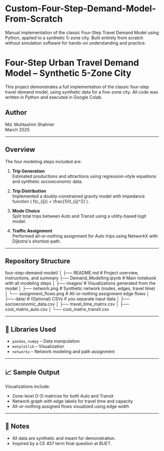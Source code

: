 # Custom-Four-Step-Demand-Model-From-Scratch
Manual implementation of the classic Four-Step Travel Demand Model using Python, applied to a synthetic 5-zone city. Built entirely from scratch without simulation software for hands-on understanding and practice.

# Four-Step Urban Travel Demand Model – Synthetic 5-Zone City

This project demonstrates a full implementation of the classic four-step travel demand model, using synthetic data for a five-zone city. All code was written in Python and executed in Google Colab.

## Author
Md. Muhtashim Shahrier  
March 2025

---

## Overview

The four modeling steps included are:

1. **Trip Generation**  
   Estimated productions and attractions using regression-style equations and synthetic socioeconomic data.

2. **Trip Distribution**  
   Implemented a doubly-constrained gravity model with impedance function \( f(c_{ij}) = \frac{1}{t_{ij}^2} \).

3. **Mode Choice**  
   Split total trips between Auto and Transit using a utility-based logit model.

4. **Traffic Assignment**  
   Performed all-or-nothing assignment for Auto trips using NetworkX with Dijkstra's shortest-path.

---

## Repository Structure

four-step-demand-model/
│
├── README.md                         # Project overview, instructions, and summary
├── Demand_Modelling.ipynb           # Main notebook with all modeling steps
│
├── images/                           # Visualizations generated from the model
│   ├── network.png                   # Synthetic network (nodes, edges, travel time)
│   └── assignment_flows.png         # All-or-nothing assignment edge flows
│
├── data/                             # (Optional) CSVs if you separate input data
│   ├── socioeconomic_data.csv
│   ├── travel_time_matrix.csv
│   ├── cost_matrix_auto.csv
│   └── cost_matrix_transit.csv



---

## 🧰 Libraries Used

- `pandas`, `numpy` – Data manipulation  
- `matplotlib` – Visualization  
- `networkx` – Network modeling and path assignment

---

## 📈 Sample Output

Visualizations include:

- Zone-level O-D matrices for both Auto and Transit
- Network graph with edge labels for travel time and capacity
- All-or-nothing assigned flows visualized using edge width

---

## 🚀 Notes

- All data are synthetic and meant for demonstration.
- Inspired by a CE 457 term final question at BUET.




